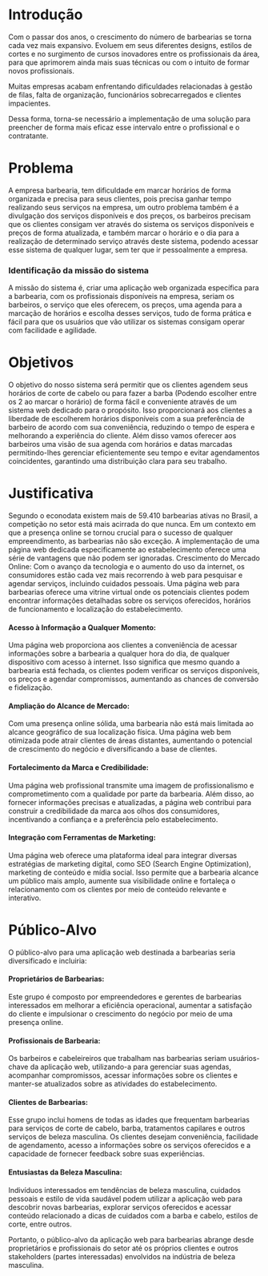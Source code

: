# Introdução

Com o passar dos anos, o crescimento do número de barbearias se torna cada vez mais expansivo. Evoluem em seus diferentes designs, estilos de cortes e no surgimento de cursos inovadores entre os profissionais da área, para que aprimorem ainda mais suas técnicas ou com o intuito de formar novos profissionais.
 
Muitas empresas acabam enfrentando dificuldades relacionadas à gestão de filas, falta de organização, funcionários sobrecarregados e clientes impacientes.
 
Dessa forma, torna-se necessário a implementação de uma solução para preencher de forma mais eficaz esse intervalo entre o profissional e o contratante. 

# Problema
A empresa barbearia, tem dificuldade em marcar horários de forma organizada e precisa para seus clientes, pois precisa ganhar tempo realizando seus serviços na empresa, um outro problema também é a divulgação dos serviços disponíveis e dos preços, os barbeiros precisam que os clientes consigam ver através do sistema os serviços disponíveis e preços de forma atualizada, e também marcar o horário e o dia para a realização de determinado serviço através deste sistema, podendo acessar esse sistema de qualquer lugar, sem ter que ir pessoalmente a empresa.

### Identificação da missão do sistema 

A missão do sistema é, criar uma aplicação web organizada específica para a barbearia, com os profissionais disponíveis na empresa, seriam os barbeiros, o serviço que eles oferecem, os preços, uma agenda para a marcação de horários e escolha desses serviços, tudo de forma prática e fácil para que os usuários que vão utilizar os sistemas consigam operar com facilidade e agilidade.

# Objetivos
O objetivo do nosso sistema será permitir que os clientes agendem seus horários de corte de cabelo ou para fazer a barba (Podendo escolher entre os 2 ao marcar o horário) de forma fácil e conveniente através de um sistema web dedicado para o propósito. Isso proporcionará aos clientes a liberdade de escolherem horários disponíveis com a sua preferência de barbeiro de acordo com sua conveniência, reduzindo o tempo de espera e melhorando a experiência do cliente. Além disso vamos oferecer aos barbeiros uma visão de sua agenda com horários e datas marcadas permitindo-lhes gerenciar eficientemente seu tempo e evitar agendamentos coincidentes, garantindo uma distribuição clara para seu trabalho.
 
# Justificativa
Segundo o econodata existem mais de 59.410 barbearias ativas no Brasil, a competição no setor está mais acirrada do que nunca. Em um contexto em que a presença online se tornou crucial para o sucesso de qualquer empreendimento, as barbearias não são exceção. A implementação de uma página web dedicada especificamente ao estabelecimento oferece uma série de vantagens que não podem ser ignoradas.
Crescimento do Mercado Online:
Com o avanço da tecnologia e o aumento do uso da internet, os consumidores estão cada vez mais recorrendo à web para pesquisar e agendar serviços, incluindo cuidados pessoais. Uma página web para barbearias oferece uma vitrine virtual onde os potenciais clientes podem encontrar informações detalhadas sobre os serviços oferecidos, horários de funcionamento e localização do estabelecimento. 

#### Acesso à Informação a Qualquer Momento:
Uma página web proporciona aos clientes a conveniência de acessar informações sobre a barbearia a qualquer hora do dia, de qualquer dispositivo com acesso à internet. Isso significa que mesmo quando a barbearia está fechada, os clientes podem verificar os serviços disponíveis, os preços e agendar compromissos, aumentando as chances de conversão e fidelização. 

#### Ampliação do Alcance de Mercado:
Com uma presença online sólida, uma barbearia não está mais limitada ao alcance geográfico de sua localização física. Uma página web bem otimizada pode atrair clientes de áreas distantes, aumentando o potencial de crescimento do negócio e diversificando a base de clientes. 

#### Fortalecimento da Marca e Credibilidade:
Uma página web profissional transmite uma imagem de profissionalismo e comprometimento com a qualidade por parte da barbearia. Além disso, ao fornecer informações precisas e atualizadas, a página web contribui para construir a credibilidade da marca aos olhos dos consumidores, incentivando a confiança e a preferência pelo estabelecimento. 


#### Integração com Ferramentas de Marketing:
Uma página web oferece uma plataforma ideal para integrar diversas estratégias de marketing digital, como SEO (Search Engine Optimization), marketing de conteúdo e mídia social. Isso permite que a barbearia alcance um público mais amplo, aumente sua visibilidade online e fortaleça o relacionamento com os clientes por meio de conteúdo relevante e interativo. 

# Público-Alvo

O público-alvo para uma aplicação web destinada a barbearias seria diversificado e incluiria:

#### Proprietários de Barbearias: 
Este grupo é composto por empreendedores e gerentes de barbearias interessados em melhorar a eficiência operacional, aumentar a satisfação do cliente e impulsionar o crescimento do negócio por meio de uma presença online.

#### Profissionais de Barbearia: 
Os barbeiros e cabeleireiros que trabalham nas barbearias seriam usuários-chave da aplicação web, utilizando-a para gerenciar suas agendas, acompanhar compromissos, acessar informações sobre os clientes e manter-se atualizados sobre as atividades do estabelecimento.

#### Clientes de Barbearias: 
Esse grupo inclui homens de todas as idades que frequentam barbearias para serviços de corte de cabelo, barba, tratamentos capilares e outros serviços de beleza masculina. Os clientes desejam conveniência, facilidade de agendamento, acesso a informações sobre os serviços oferecidos e a capacidade de fornecer feedback sobre suas experiências.

#### Entusiastas da Beleza Masculina: 
Indivíduos interessados em tendências de beleza masculina, cuidados pessoais e estilo de vida saudável podem utilizar a aplicação web para descobrir novas barbearias, explorar serviços oferecidos e acessar conteúdo relacionado a dicas de cuidados com a barba e cabelo, estilos de corte, entre outros.

Portanto, o público-alvo da aplicação web para barbearias abrange desde proprietários e profissionais do setor até os próprios clientes e outros stakeholders (partes interessadas) envolvidos na indústria de beleza masculina.


